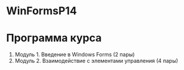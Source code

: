 # WinFormsP14
<h1>Программа курса</h1>
<ol>
  <li>Модуль 1. Введение в Windows Forms (2 пары)</li>
  <li>Модуль 2. Взаимодействие с элементами управления (4 пары)</li>
</ol>
